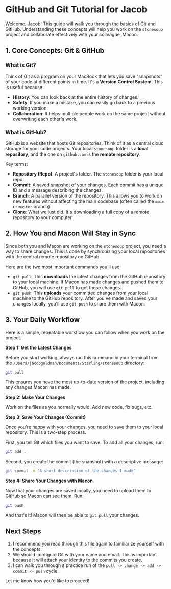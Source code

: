 # GitHub and Git Tutorial for Jacob

Welcome, Jacob! This guide will walk you through the basics of Git and GitHub. Understanding these concepts will help you work on the `stonesoup` project and collaborate effectively with your colleague, Macon.

## 1. Core Concepts: Git & GitHub

### What is Git?

Think of Git as a program on your MacBook that lets you save "snapshots" of your code at different points in time. It's a **Version Control System**. This is useful because:

*   **History**: You can look back at the entire history of changes.
*   **Safety**: If you make a mistake, you can easily go back to a previous working version.
*   **Collaboration**: It helps multiple people work on the same project without overwriting each other's work.

### What is GitHub?

GitHub is a website that hosts Git repositories. Think of it as a central cloud storage for your code projects. Your local `stonesoup` folder is a **local repository**, and the one on `github.com` is the **remote repository**.

Key terms:

*   **Repository (Repo)**: A project's folder. The `stonesoup` folder is your local repo.
*   **Commit**: A saved snapshot of your changes. Each commit has a unique ID and a message describing the changes.
*   **Branch**: A parallel version of the repository. This allows you to work on new features without affecting the main codebase (often called the `main` or `master` branch).
*   **Clone**: What we just did. It's downloading a full copy of a remote repository to your computer.

## 2. How You and Macon Will Stay in Sync

Since both you and Macon are working on the `stonesoup` project, you need a way to share changes. This is done by synchronizing your local repositories with the central remote repository on GitHub.

Here are the two most important commands you'll use:

*   `git pull`: This **downloads** the latest changes from the GitHub repository to your local machine. If Macon has made changes and pushed them to GitHub, you will use `git pull` to get those changes.
*   `git push`: This **uploads** your committed changes from your local machine to the GitHub repository. After you've made and saved your changes locally, you'll use `git push` to share them with Macon.

## 3. Your Daily Workflow

Here is a simple, repeatable workflow you can follow when you work on the project.

**Step 1: Get the Latest Changes**

Before you start working, always run this command in your terminal from the `/Users/jacobgoldman/Documents/Starling/stonesoup` directory:

```bash
git pull
```

This ensures you have the most up-to-date version of the project, including any changes Macon has made.

**Step 2: Make Your Changes**

Work on the files as you normally would. Add new code, fix bugs, etc.

**Step 3: Save Your Changes (Commit)**

Once you're happy with your changes, you need to save them to your local repository. This is a two-step process.

First, you tell Git which files you want to save. To add all your changes, run:

```bash
git add .
```

Second, you create the commit (the snapshot) with a descriptive message:

```bash
git commit -m "A short description of the changes I made"
```

**Step 4: Share Your Changes with Macon**

Now that your changes are saved locally, you need to upload them to GitHub so Macon can see them. Run:

```bash
git push
```

And that's it! Macon will then be able to `git pull` your changes.

## Next Steps

1.  I recommend you read through this file again to familiarize yourself with the concepts.
2.  We should configure Git with your name and email. This is important because it will attach your identity to the commits you create.
3.  I can walk you through a practice run of the `pull -> change -> add -> commit -> push` cycle.

Let me know how you'd like to proceed!
